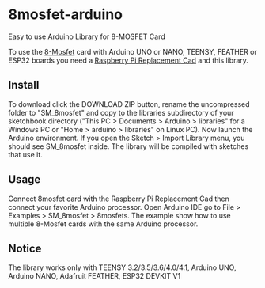 # 8mosfet-arduino
Easy to use Arduino Library for 8-MOSFET Card

To use the [8-Mosfet](https://sequentmicrosystems.com/product/raspberry-pi-mosfets-stackable-hat/) card with Arduino  UNO or NANO, TEENSY, FEATHER or ESP32 boards you need a [Raspberry Pi Replacement Cad](https://sequentmicrosystems.com/product/raspberry-pi-replacement-card/) and this library.

## Install 

To download click the DOWNLOAD ZIP button, rename the uncompressed folder to "SM_8mosfet" and copy to the libraries subdirectory of your sketchbook directory ("This PC > Documents > Arduino > libraries" for a Windows PC or "Home > arduino > libraries" on Linux PC). Now launch the Arduino environment. If you open the Sketch > Import Library menu, you should see SM_8mosfet inside. The library will be compiled with sketches that use it.

## Usage

Connect 8mosfet card with the Raspberry Pi Replacement Cad then connect your favorite Arduino processor. Open Arduino IDE go to File > Examples > SM_8mosfet > 8mosfets. The example show how to use multiple 8-Mosfet cards with the same Arduino processor.


## Notice

The library works only with TEENSY 3.2/3.5/3.6/4.0/4.1, Arduino UNO, Arduino NANO, Adafruit FEATHER, ESP32 DEVKIT V1
